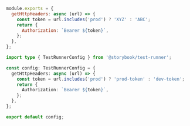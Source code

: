 ```js filename=".storybook/test-runner.js" renderer="common" language="js"
module.exports = {
  getHttpHeaders: async (url) => {
    const token = url.includes('prod') ? 'XYZ' : 'ABC';
    return {
      Authorization: `Bearer ${token}`,
    };
  },
};
```

```ts filename=".storybook/test-runner.ts" renderer="common" language="ts"
import type { TestRunnerConfig } from '@storybook/test-runner';

const config: TestRunnerConfig = {
  getHttpHeaders: async (url) => {
    const token = url.includes('prod') ? 'prod-token' : 'dev-token';
    return {
      Authorization: `Bearer ${token}`,
    };
  },
};

export default config;
```
